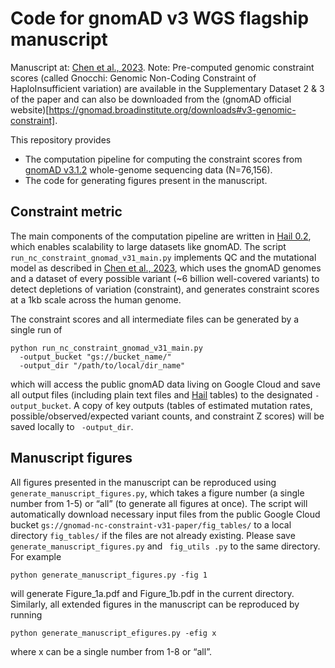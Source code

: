 # Code for gnomAD v3 WGS flagship manuscript
Manuscript at: [Chen et al., 2023](https://www.nature.com/articles/s41586-023-06045-0).
Note: Pre-computed genomic constraint scores (called Gnocchi: Genomic Non-Coding Constraint of HaploInsufficient variation) are available in the Supplementary Dataset 2 & 3 of the paper and can also be downloaded from the (gnomAD official website)[https://gnomad.broadinstitute.org/downloads#v3-genomic-constraint].

This repository provides 

- The computation pipeline for computing the constraint scores from [gnomAD v3.1.2](https://gnomad.broadinstitute.org/news/2020-10-gnomad-v3-1/) whole-genome sequencing data (N=76,156). 
- The code for generating figures present in the manuscript.

## Constraint metric
The main components of the computation pipeline are written in [Hail 0.2](https://hail.is/), which enables scalability to large datasets like gnomAD. The script `run_nc_constraint_gnomad_v31_main.py` implements QC and the mutational model as described in [Chen et al., 2023](https://www.nature.com/articles/s41586-023-06045-0), which uses the gnomAD genomes and a dataset of every possible variant (~6 billion well-covered variants) to detect depletions of variation (constraint), and generates constraint scores at a 1kb scale across the human genome.

The constraint scores and all intermediate files can be generated by a single run of 
```
python run_nc_constraint_gnomad_v31_main.py 
  -output_bucket "gs://bucket_name/" 
  -output_dir "/path/to/local/dir_name"
```
which will access the public gnomAD data living on Google Cloud and save all output files (including plain text files and [Hail](https://hail.is/) tables) to the designated `-output_bucket`. A copy of key outputs (tables of estimated mutation rates, possible/observed/expected variant counts, and constraint Z scores) will be saved locally to ` -output_dir`.

## Manuscript figures
All figures presented in the manuscript can be reproduced using `generate_manuscript_figures.py`, which takes a figure number (a single number from 1-5) or “all” (to generate all figures at once). The script will automatically download necessary input files from the public Google Cloud bucket `gs://gnomad-nc-constraint-v31-paper/fig_tables/` to a local directory `fig_tables/` if the files are not already existing. Please save  ` generate_manuscript_figures.py` and ` fig_utils .py` to the same directory. For example
```
python generate_manuscript_figures.py -fig 1
```
will generate Figure_1a.pdf and Figure_1b.pdf in the current directory. Similarly, all extended figures in the manuscript can be reproduced by running 
```
python generate_manuscript_efigures.py -efig x
```
where x can be a single number from 1-8 or “all”.
